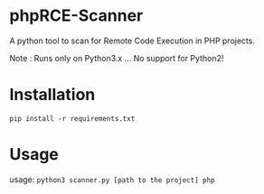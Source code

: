# phpRCE-Scanner

A python tool to scan for Remote Code Execution in PHP projects.

Note : Runs only on Python3.x ... No support for Python2!

# Installation
`pip install -r requirements.txt`


# Usage
usage: `python3 scanner.py [path to the project] php`
